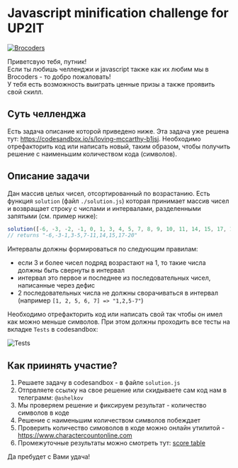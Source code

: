 # Javascript minification challenge for UP2IT

<a href="http://brocoders.com"><img src="https://media.licdn.com/dms/image/C4D0BAQEzIz_wy7_mng/company-logo_200_200/0?e=2159024400&v=beta&t=apDDtjWEU2IuVhVHGAW2voiAIB-OVRq6kiMNDGuA_gw" title="Brocoders" alt="Brocoders"></a>

Приветсвую тебя, путник! <br>
Если ты любишь челленджи и javascript также как их любим мы в Brocoders - то добро пожаловать! <br>
У тебя есть возможность выиграть ценные призы а также проявить свой скилл.

## Суть челленджа

Есть задача описание которой приведено ниже. Эта задача уже решена тут: <a href="https://codesandbox.io/s/loving-mccarthy-b1jsj">https://codesandbox.io/s/loving-mccarthy-b1jsj</a>. Необходимо отрефакторить код или написать новый, таким образом, чтобы получить решение с наименьшим количеством кода (символов).

## Описание задачи

Дан массив целых чисел, отсортированный по возрастанию. Есть функция `solution` (файл `./solution.js`) которая принимает массив чисел и возвращает строку с числами и интервалами, разделенными запятыми (см. пример ниже):
```javascript
solution([-6, -3, -2, -1, 0, 1, 3, 4, 5, 7, 8, 9, 10, 11, 14, 15, 17, 18, 19, 20]);
// returns "-6,-3-1,3-5,7-11,14,15,17-20"
```
Интервалы должны формироваться по следующим правилам:
  - если 3 и более чисел подряд возрастают на 1, то такие числа должны быть свернуты в интервал
  - интервал это первое и последнее из последовательных чисел, написанные через дефис
  - 2 последовательных числа не должны сворачиваться в интервал (например `[1, 2, 5, 6, 7] => "1,2,5-7"`)

Необходимо отрефакторить код или написать свой так чтобы он имел как можно меньше символов. При этом должны проходить все тесты на вкладке `Tests` в codesandbox:

<img src="https://drive.google.com/uc?export=view&id=18zOwDSeNI-THyMlTrJsh4jfCuO9UCNj-" title="Tests" alt="Tests">

## Как приинять участие?
1. Решаете задачу в codesandbox - в файле `solution.js`
2. Отпрвляете ссылку на свое решение или скидываете сам код нам в телеграмм: `@ashelkov`
3. Мы проверяем решение и фиксируем результат - количество символов в коде
4. Решение с наименьшим количеством символов побеждает
5. Проверить количество симоволов в коде можно онлайн утилитой - <a href="https://www.charactercountonline.com">https://www.charactercountonline.com</a>
6. Промежуточные результаты можно смотреть тут: <a href="https://docs.google.com/spreadsheets/d/1FhhoN8qFA3goEVU4-4S7SVVaBPhLeWCVBtNn37nRtsE/edit?usp=sharing">score table</a>

Да пребудет с Вами удача!
